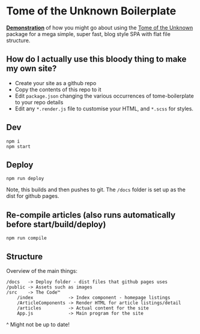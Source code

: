 # Tome of the Unknown Boilerplate

[**Demonstration**](https://entozoon.github.io/tome-boilerplate/) of how you might go about using the [Tome of the Unknown](https://entozoon.github.io/tome-of-the-unknown) package for a mega simple, super fast, blog style SPA with flat file structure.

## How do I actually use this bloody thing to make my own site?

* Create your site as a github repo
* Copy the contents of this repo to it
* Edit `package.json` changing the various occurrences of tome-boilerplate to your repo details
* Edit any `*.render.js` file to customise your HTML, and `*.scss` for styles.

## Dev

    npm i
    npm start

## Deploy

    npm run deploy

Note, this builds and then pushes to git. The `/docs` folder is set up as the dist for github pages.

## Re-compile articles (also runs automatically before start/build/deploy)

    npm run compile

## Structure

Overview of the main things:

    /docs   -> Deploy folder - dist files that github pages uses
    /public -> Assets such as images
    /src    -> The Code™
        /index             -> Index component - homepage listings
        /ArticleComponents -> Render HTML for article listings/detail
        /articles          -> Actual content for the site
        App.js             -> Main program for the site

^ Might not be up to date!
